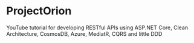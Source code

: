 # ProjectOrion
YouTube tutorial for developing RESTful APIs using ASP.NET Core, Clean Architecture, CosmosDB, Azure, MediatR, CQRS and little DDD
